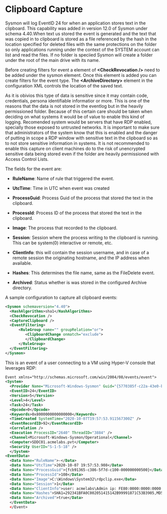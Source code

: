 Clipboard Capture
=================

Sysmon will log EventID 24 for when an application stores text in the clipboard. This capability was added in version 12.0 of Sysmon under schema 4.40.When text us stored the event is generated and the text that was copied in to clipboard is stored as a file referenced by the hash in the location specified for deleted files with the same protections on the folder so only applications running under the context of the SYSTEM account can list and read the files. If no folder is speciied Sysmon will create a folder under the root of the main drive with its name. 

Before creating filters for event a element of **\<CheckRevocation \/\>** need to be added under the sysmon element. Once this element is added you can create filters for the event type. The **\<ArchiveDirectory\>** element in the configuration XML controls the location of the saved text. 

As it is obivios this type of data is sensitive since it may contain code, credentials, persona identifiable informatior or more. This is one of the reasons that the data is not stored in the eventlog but in the heavily permissioned folder. Because of this certain care should be taken when deciding on what systems it would be of value to enable this kind of logging. Recomended system would be servers that have RDP enabled, specially those exposed to untrusted networks. It is important to make sure that administrators of the system know that this is enabled and the danger of putting in scope a RDP window with sensitive text in the clipboard so as to not store sensitive information in systems. It is not recommended to enable this capture on client machines do to the risk of unencrypted sensitive data being stored even if the folder are heavily permissioned with Access Control Lists. 

The fields for the event are:

* **RuleName**: Name of rule that triggered the event.

* **UtcTime**: Time in UTC when event was created

* **ProcessGuid**: Process Guid of the process that stored the text in the clipboard.

* **ProcessId**: Process ID of the process that stored the text in the clipboard.

* **Image**: The process that recorded to the clipboard.

* **Session**: Session where the process writing to the clipboard is running. This can be system(0) interactive or remote, etc.

* **ClientInfo**: this will contain the session username, and in case of a remote session the originating hostname, and the IP address when available.

* **Hashes**: This determines the file name, same as the FileDelete event.

* **Archived**: Status whether is was stored in the configured Archive directory.

A sample configuration to capture all clipboard events:

```XML
<Sysmon schemaversion="4.40">
  <HashAlgorithms>sha1</HashAlgorithms>
  <CheckRevocation />
  <CaptureClipboard />
  <EventFiltering>
      <RuleGroup name="" groupRelation="or">
         <ClipboardChange onmatch="exclude">
         </ClipboardChange>
      </RuleGroup> 
  </EventFiltering>
</Sysmon>

```

This is an event of a user connecting to a VM using Hyper-V console that leverages RDP:

```XML
Event xmlns="http://schemas.microsoft.com/win/2004/08/events/event">
<System>
  <Provider Name="Microsoft-Windows-Sysmon" Guid="{5770385f-c22a-43e0-bf4c-06f5698ffbd9}" /> 
  <EventID>24</EventID> 
  <Version>5</Version> 
  <Level>4</Level> 
  <Task>24</Task> 
  <Opcode>0</Opcode> 
  <Keywords>0x8000000000000000</Keywords> 
  <TimeCreated SystemTime="2020-10-07T19:57:53.911567300Z" /> 
  <EventRecordID>92</EventRecordID> 
  <Correlation /> 
  <Execution ProcessID="2640" ThreadID="3884" /> 
  <Channel>Microsoft-Windows-Sysmon/Operational</Channel> 
  <Computer>SDDC01.acmelabs.pvt</Computer> 
  <Security UserID="S-1-5-18" /> 
  </System>
<EventData>
  <Data Name="RuleName">-</Data> 
  <Data Name="UtcTime">2020-10-07 19:57:53.908</Data> 
  <Data Name="ProcessGuid">{fcb91365-c386-5f7d-c100-000000000500}</Data> 
  <Data Name="ProcessId">108</Data> 
  <Data Name="Image">C:\Windows\System32\rdpclip.exe</Data> 
  <Data Name="Session">1</Data> 
  <Data Name="ClientInfo">user: acmelabs\Admin ip: FE80:0000:0000:0000:013E:52B8:0C83:3DE3 hostname: DESKTOP-LH0AJLB</Data> 
  <Data Name="Hashes">SHA1=292341BFA0C002051415142B99991871C53B3905,MD5=94B9F6FA8509AB6771F72304C0B3538B,SHA256=1AAE1F7AD5E7CB54F0302794430DFBB0CCCF6DA1F3C79DE1B17E8D367D7BF6C1,IMPHASH=00000000000000000000000000000000</Data> 
  <Data Name="Archived">true</Data> 
  </EventData>
  </Event>
```


